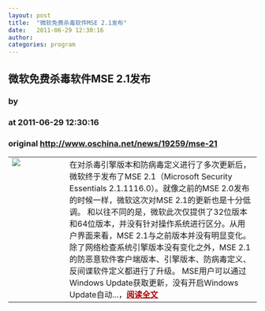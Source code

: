 ```yaml
---
layout: post
title:  "微软免费杀毒软件MSE 2.1发布"
date:   2011-06-29 12:30:16
author: 
categories: program
---
```


## 微软免费杀毒软件MSE 2.1发布
### by 
### at 2011-06-29 12:30:16
### original <http://www.oschina.net/news/19259/mse-21>

<table width="100%"><tr>
			<td valign="top" width="100"><a href="http://www.oschina.net/news/19259/mse-21"><img src="http://www.oschina.net/img/logo/SecurityEssential.gif" border="0"></a></td>			<td valign="top">在对杀毒引擎版本和防病毒定义进行了多次更新后，微软终于发布了MSE 2.1（Microsoft Security Essentials 2.1.1116.0）。就像之前的MSE 2.0发布的时候一样，微软这次对MSE 2.1的更新也是十分低调。 和以往不同的是，微软此次仅提供了32位版本和64位版本，并没有针对操作系统进行区分。从用户界面来看，MSE 2.1与之前版本并没有明显变化。除了网络检查系统引擎版本没有变化之外，MSE 2.1的防恶意软件客户端版本、引擎版本、防病毒定义、反间谍软件定义都进行了升级。 MSE用户可以通过Windows Update获取更新，没有开启Windows Update自动...，<a href="http://www.oschina.net/news/19259/mse-21?from=rss" style="font-weight:bold;color:#a00">阅读全文</a></td>
			</tr></table>
